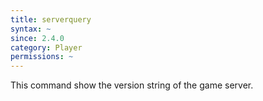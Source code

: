 ```yaml
---
title: serverquery
syntax: ~
since: 2.4.0
category: Player
permissions: ~
---
```


This command show the version string of the game server.
